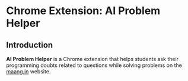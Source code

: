 # Chrome Extension: AI Problem Helper

## Introduction  
**AI Problem Helper** is a Chrome extension that helps students ask their programming doubts related to questions while solving problems on the [maang.in](https://maang.in) website.

